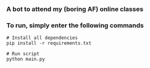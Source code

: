 ### A bot to attend my (boring AF) online classes

### To run, simply enter the following commands

```
# Install all dependencies
pip install -r requirements.txt

# Run script
python main.py
```

